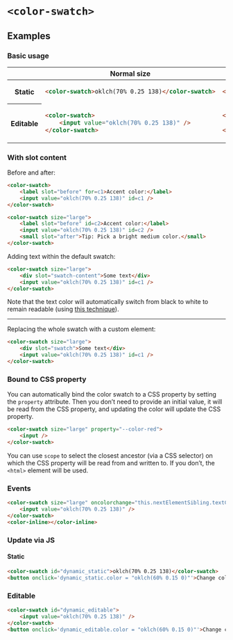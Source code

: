 # `<color-swatch>`

## Examples

### Basic usage

<table>
<thead>
<tr>
<th></th>
<th>Normal size</th>
<th>Large</th>
</tr>
</thead>
<tbody>
<tr>
<th>Static</th>
<td>

```html
<color-swatch>oklch(70% 0.25 138)</color-swatch>
```
</td>
<td>

```html
<color-swatch size="large">oklch(70% 0.25 138)</color-swatch>
```
</td>
</tr>
<tr>
<th>Editable</th>
<td>

```html
<color-swatch>
	<input value="oklch(70% 0.25 138)" />
</color-swatch>
```
</td>
<td>

```html
<color-swatch size="large">
	<input value="oklch(70% 0.25 138)" />
</color-swatch>
```
</td>
</tr>
</tbody>
</table>

### With slot content

Before and after:

```html
<color-swatch>
	<label slot="before" for=c1>Accent color:</label>
	<input value="oklch(70% 0.25 138)" id=c1 />
</color-swatch>
```

```html
<color-swatch size="large">
	<label slot="before" id=c2>Accent color:</label>
	<input value="oklch(70% 0.25 138)" id=c2 />
	<small slot="after">Tip: Pick a bright medium color.</small>
</color-swatch>
```

Adding text within the default swatch:

```html
<color-swatch size="large">
	<div slot="swatch-content">Some text</div>
	<input value="oklch(70% 0.25 138)" id=c1 />
</color-swatch>
```

Note that the text color will automatically switch from black to white to remain readable (using [this technique](https://lea.verou.me/blog/2024/contrast-color/)).

----

Replacing the whole swatch with a custom element:

```html
<color-swatch size="large">
	<div slot="swatch">Some text</div>
	<input value="oklch(70% 0.25 138)" id=c1 />
</color-swatch>
```

### Bound to CSS property

You can automatically bind the color swatch to a CSS property by setting the `property` attribute.
Then you don’t need to provide an initial value, it will be read from the CSS property,
and updating the color will update the CSS property.

```html
<color-swatch size="large" property="--color-red">
	<input />
</color-swatch>
```

You can use `scope` to select the closest ancestor (via a CSS selector) on which the CSS property will be read from and written to.
If you don’t, the `<html>` element will be used.

### Events

```html
<color-swatch size="large" oncolorchange="this.nextElementSibling.textContent = this.color">
	<input value="oklch(70% 0.25 138)" />
</color-swatch>
<color-inline></color-inline>
```

### Update via JS

#### Static

```html
<color-swatch id="dynamic_static">oklch(70% 0.25 138)</color-swatch>
<button onclick='dynamic_static.color = "oklch(60% 0.15 0)"'>Change color</button>
```

### Editable

```html
<color-swatch id="dynamic_editable">
	<input value="oklch(70% 0.25 138)" />
</color-swatch>
<button onclick='dynamic_editable.color = "oklch(60% 0.15 0)"'>Change color</button>
```